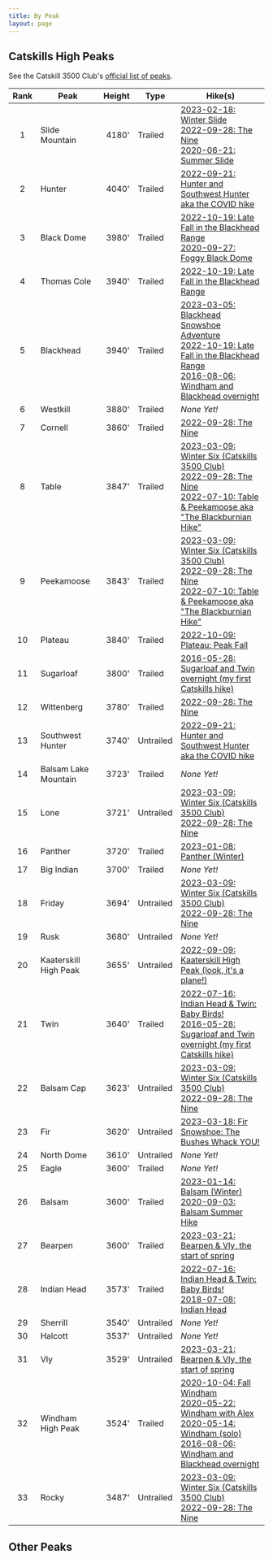 ```yaml
---
title: By Peak
layout: page
---
```


## Catskills High Peaks

See the Catskill 3500 Club's [official list of peaks].

<!--by-peak-->

| Rank | Peak | Height | Type | Hike(s) |
| :--: | ---- | -----: | ---- | ------- |
| 1 | Slide Mountain | 4180' | Trailed | [2023-02-18: Winter Slide][2023-02-18-winter-slide]<br>[2022-09-28: The Nine][2022-09-28-the-nine]<br>[2020-06-21: Summer Slide][2020-06-21-slide] |
| 2 | Hunter | 4040' | Trailed | [2022-09-21: Hunter and Southwest Hunter aka the COVID hike][2022-09-21-hunter-sw] |
| 3 | Black Dome | 3980' | Trailed | [2022-10-19: Late Fall in the Blackhead Range][2022-10-19-blackhead-range]<br>[2020-09-27: Foggy Black Dome][2020-09-27-blackdome] |
| 4 | Thomas Cole | 3940' | Trailed | [2022-10-19: Late Fall in the Blackhead Range][2022-10-19-blackhead-range] |
| 5 | Blackhead | 3940' | Trailed | [2023-03-05: Blackhead Snowshoe Adventure][2023-03-05-winter-blackhead]<br>[2022-10-19: Late Fall in the Blackhead Range][2022-10-19-blackhead-range]<br>[2016-08-06: Windham and Blackhead overnight][2016-08-06-windham-blackhead] |
| 6 | Westkill | 3880' | Trailed | _None Yet!_ |
| 7 | Cornell | 3860' | Trailed | [2022-09-28: The Nine][2022-09-28-the-nine] |
| 8 | Table | 3847' | Trailed | [2023-03-09: Winter Six (Catskills 3500 Club)][2023-03-09-winter-six]<br>[2022-09-28: The Nine][2022-09-28-the-nine]<br>[2022-07-10: Table & Peekamoose aka "The Blackburnian Hike"][2022-07-10-table-peekamoose] |
| 9 | Peekamoose | 3843' | Trailed | [2023-03-09: Winter Six (Catskills 3500 Club)][2023-03-09-winter-six]<br>[2022-09-28: The Nine][2022-09-28-the-nine]<br>[2022-07-10: Table & Peekamoose aka "The Blackburnian Hike"][2022-07-10-table-peekamoose] |
| 10 | Plateau | 3840' | Trailed | [2022-10-09: Plateau: Peak Fall][2022-10-09-plateau] |
| 11 | Sugarloaf | 3800' | Trailed | [2016-05-28: Sugarloaf and Twin overnight (my first Catskills hike)][2016-05-28-sugarloaf-twin] |
| 12 | Wittenberg | 3780' | Trailed | [2022-09-28: The Nine][2022-09-28-the-nine] |
| 13 | Southwest Hunter | 3740' | Untrailed | [2022-09-21: Hunter and Southwest Hunter aka the COVID hike][2022-09-21-hunter-sw] |
| 14 | Balsam Lake Mountain | 3723' | Trailed | _None Yet!_ |
| 15 | Lone | 3721' | Untrailed | [2023-03-09: Winter Six (Catskills 3500 Club)][2023-03-09-winter-six]<br>[2022-09-28: The Nine][2022-09-28-the-nine] |
| 16 | Panther | 3720' | Trailed | [2023-01-08: Panther (Winter)][2023-01-08-winter-panther] |
| 17 | Big Indian | 3700' | Trailed | _None Yet!_ |
| 18 | Friday | 3694' | Untrailed | [2023-03-09: Winter Six (Catskills 3500 Club)][2023-03-09-winter-six]<br>[2022-09-28: The Nine][2022-09-28-the-nine] |
| 19 | Rusk | 3680' | Untrailed | _None Yet!_ |
| 20 | Kaaterskill High Peak | 3655' | Untrailed | [2022-09-09: Kaaterskill High Peak (look, it's a plane!)][2022-09-09-kaaterskill] |
| 21 | Twin | 3640' | Trailed | [2022-07-16: Indian Head & Twin: Baby Birds!][2022-07-16-indian-twin]<br>[2016-05-28: Sugarloaf and Twin overnight (my first Catskills hike)][2016-05-28-sugarloaf-twin] |
| 22 | Balsam Cap | 3623' | Untrailed | [2023-03-09: Winter Six (Catskills 3500 Club)][2023-03-09-winter-six]<br>[2022-09-28: The Nine][2022-09-28-the-nine] |
| 23 | Fir | 3620' | Untrailed | [2023-03-18: Fir Snowshoe: The Bushes Whack YOU!][2023-03-18-fir] |
| 24 | North Dome | 3610' | Untrailed | _None Yet!_ |
| 25 | Eagle | 3600' | Trailed | _None Yet!_ |
| 26 | Balsam | 3600' | Trailed | [2023-01-14: Balsam (Winter)][2023-01-14-winter-balsam]<br>[2020-09-03: Balsam Summer Hike][2020-09-03-balsam] |
| 27 | Bearpen | 3600' | Trailed | [2023-03-21: Bearpen & Vly, the start of spring][2023-03-21-bearpen-vly] |
| 28 | Indian Head | 3573' | Trailed | [2022-07-16: Indian Head & Twin: Baby Birds!][2022-07-16-indian-twin]<br>[2018-07-08: Indian Head][2018-07-08-indian-head] |
| 29 | Sherrill | 3540' | Untrailed | _None Yet!_ |
| 30 | Halcott | 3537' | Untrailed | _None Yet!_ |
| 31 | Vly | 3529' | Untrailed | [2023-03-21: Bearpen & Vly, the start of spring][2023-03-21-bearpen-vly] |
| 32 | Windham High Peak | 3524' | Trailed | [2020-10-04: Fall Windham][2020-10-04-fall-windham]<br>[2020-05-22: Windham with Alex][2020-05-22-windham2]<br>[2020-05-14: Windham (solo)][2020-05-14-windham-solo]<br>[2016-08-06: Windham and Blackhead overnight][2016-08-06-windham-blackhead] |
| 33 | Rocky | 3487' | Untrailed | [2023-03-09: Winter Six (Catskills 3500 Club)][2023-03-09-winter-six]<br>[2022-09-28: The Nine][2022-09-28-the-nine] |

[2023-03-21-bearpen-vly]: /catskills/2023/03/21/2023-03-21-bearpen-vly.html
[2023-03-18-fir]: /catskills/2023/03/18/2023-03-18-fir.html
[2023-03-09-winter-six]: /catskills/2023/03/09/2023-03-09-winter-six.html
[2023-03-05-winter-blackhead]: /catskills/2023/03/05/2023-03-05-winter-blackhead.html
[2023-02-18-winter-slide]: /catskills/2023/02/18/2023-02-18-winter-slide.html
[2023-01-14-winter-balsam]: /catskills/2023/01/14/2023-01-14-winter-balsam.html
[2023-01-08-winter-panther]: /catskills/2023/01/08/2023-01-08-winter-panther.html
[2022-10-19-blackhead-range]: /catskills/2022/10/19/2022-10-19-blackhead-range.html
[2022-10-09-plateau]: /catskills/2022/10/09/2022-10-09-plateau.html
[2022-09-28-the-nine]: /catskills/2022/09/28/2022-09-28-the-nine.html
[2022-09-21-hunter-sw]: /catskills/2022/09/21/2022-09-21-hunter-sw.html
[2022-09-09-kaaterskill]: /catskills/2022/09/09/2022-09-09-kaaterskill.html
[2022-07-16-indian-twin]: /catskills/2022/07/16/2022-07-16-indian-twin.html
[2022-07-10-table-peekamoose]: /catskills/2022/07/10/2022-07-10-table-peekamoose.html
[2022-04-24-giant-ledge]: /catskills/2022/04/24/2022-04-24-giant-ledge.html
[2020-10-04-fall-windham]: /catskills/2020/10/04/2020-10-04-fall-windham.html
[2020-09-30-pisgah]: /catskills/2020/09/30/2020-09-30-pisgah.html
[2020-09-27-blackdome]: /catskills/2020/09/27/2020-09-27-blackdome.html
[2020-09-03-balsam]: /catskills/2020/09/03/2020-09-03-balsam.html
[2020-06-21-slide]: /catskills/2020/06/21/2020-06-21-slide.html
[2020-06-10-hayden]: /catskills/2020/06/10/2020-06-10-hayden.html
[2020-05-22-windham2]: /catskills/2020/05/22/2020-05-22-windham2.html
[2020-05-14-windham-solo]: /catskills/2020/05/14/2020-05-14-windham-solo.html
[2018-07-08-indian-head]: /catskills/2018/07/08/2018-07-08-indian-head.html
[2016-08-06-windham-blackhead]: /catskills/2016/08/06/2016-08-06-windham-blackhead.html
[2016-05-28-sugarloaf-twin]: /catskills/2016/05/28/2016-05-28-sugarloaf-twin.html
<!--/by-peak-->

## Other Peaks

[official list of peaks]: http://catskill-3500-club.org/peaks.php
